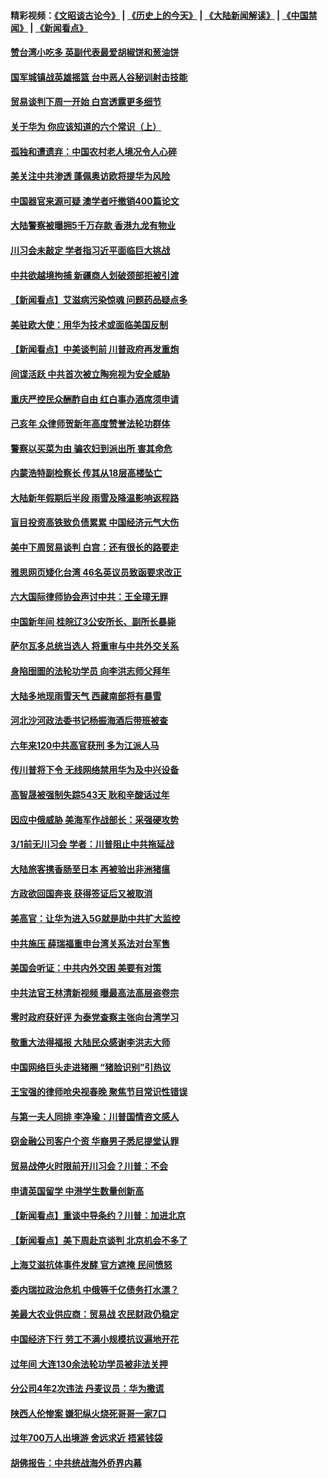 #### 精彩视频：[《文昭谈古论今》](http://45.32.25.56/wenzhao) | [《历史上的今天》](http://45.32.25.56/today-in-history) | [《大陆新闻解读》](http://45.32.25.56/ntdtv-comedy) | [《中国禁闻》](http://45.32.25.56/ntdtv-news) | [《新闻看点》](http://45.32.25.56/news-insight) 

 #### [赞台湾小吃多 英副代表最爱胡椒饼和葱油饼](../pages/nsc413/n11033540.md?t=02090331) 

#### [国军城镇战英雄摇篮 台中恶人谷秘训射击技能](../pages/nsc413/n11033523.md?t=02090331) 

#### [贸易谈判下周一开始 白宫透露更多细节](../pages/nsc413/n11033359.md?t=02090331) 


#### [关于华为 你应该知道的六个常识（上）](../pages/nsc413/n11032957.md?t=02090331) 

#### [孤独和遭遗弃：中国农村老人境况令人心碎](../pages/nsc413/n11033322.md?t=02090331) 

#### [美关注中共渗透 蓬佩奥访欧将提华为风险](../pages/nsc413/n11032871.md?t=02090331) 

#### [中国器官来源可疑 澳学者吁撤销400篇论文](../pages/nsc413/n11032256.md?t=02090331) 

#### [大陆警察被曝拥5千万存款 香港九龙有物业](../pages/nsc413/n11033135.md?t=02090331) 

#### [川习会未敲定 学者指习近平面临巨大挑战](../pages/nsc413/n11032752.md?t=02090331) 

#### [中共欲越境拘捕 新疆商人划破颈部拒被引渡](../pages/nsc413/n11032947.md?t=02090331) 

#### [【新闻看点】艾滋病污染惊魂 问题药品疑点多](../pages/nsc413/n11032809.md?t=02090331) 

#### [美驻欧大使：用华为技术或面临美国反制](../pages/nsc413/n11033036.md?t=02090331) 

#### [【新闻看点】中美谈判前 川普政府再发重炮](../pages/nsc413/n11032676.md?t=02090331) 

#### [间谍活跃 中共首次被立陶宛视为安全威胁](../pages/nsc413/n11032894.md?t=02090331) 

#### [重庆严控民众酬酢自由 红白事办酒席须申请](../pages/nsc413/n11032890.md?t=02090331) 

#### [己亥年 众律师贺新年高度赞誉法轮功群体](../pages/nsc413/n11031426.md?t=02090331) 

#### [警察以买菜为由 骗农妇到派出所 害其命危](../pages/nsc413/n11032835.md?t=02090331) 

#### [内蒙浩特副检察长 传其从18层高楼坠亡](../pages/nsc413/n11032731.md?t=02090331) 

#### [大陆新年假期后半段 雨雪及降温影响返程路](../pages/nsc413/n11032700.md?t=02090331) 

#### [盲目投资高铁致负债累累 中国经济元气大伤](../pages/nsc413/n11032528.md?t=02090331) 

#### [美中下周贸易谈判 白宫：还有很长的路要走](../pages/nsc413/n11032579.md?t=02090331) 

#### [雅思网页矮化台湾 46名英议员致函要求改正](../pages/nsc413/n11032619.md?t=02090331) 

#### [六大国际律师协会声讨中共：王全璋无罪](../pages/nsc413/n11032531.md?t=02090331) 

#### [中国新年间 桂皖辽3公安所长、副所长暴毙](../pages/nsc413/n11032348.md?t=02090331) 

#### [萨尔瓦多总统当选人 将重审与中共外交关系](../pages/nsc413/n11032507.md?t=02090331) 

#### [身陷囹圄的法轮功学员 向李洪志师父拜年](../pages/nsc413/n11030993.md?t=02090331) 

#### [大陆多地现雨雪天气 西藏南部将有暴雪](../pages/nsc413/n11031583.md?t=02090331) 

#### [河北沙河政法委书记杨振海酒后带班被查](../pages/nsc413/n11032391.md?t=02090331) 

#### [六年来120中共高官获刑 多为江派人马](../pages/nsc413/n11032295.md?t=02090331) 

#### [传川普将下令 无线网络禁用华为及中兴设备](../pages/nsc413/n11031804.md?t=02090331) 

#### [高智晟被强制失踪543天 耿和辛酸话过年](../pages/nsc413/n11032237.md?t=02090331) 

#### [因应中俄威胁 美海军作战部长：采强硬攻势](../pages/nsc413/n11032214.md?t=02090331) 

#### [3/1前无川习会 学者：川普阻止中共拖延战](../pages/nsc413/n11032087.md?t=02090331) 


#### [大陆旅客携香肠至日本 再被验出非洲猪瘟](../pages/nsc413/n11032030.md?t=02090331) 

#### [方政欲回国奔丧 获得签证后又被取消](../pages/nsc413/n11032063.md?t=02090331) 

#### [美高官：让华为进入5G就是助中共扩大监控](../pages/nsc413/n11031398.md?t=02090331) 

#### [中共施压 薛瑞福重申台湾关系法对台军售](../pages/nsc413/n11032007.md?t=02090331) 

#### [美国会听证：中共内外交困 美要有对策](../pages/nsc413/n11031364.md?t=02090331) 

#### [中共法官王林清新视频 曝最高法高层盗卷宗](../pages/nsc413/n11031755.md?t=02090331) 

#### [零时政府获好评 为泰党查察主张向台湾学习](../pages/nsc413/n11031794.md?t=02090331) 

#### [敬重大法得福报 大陆民众感谢李洪志大师](../pages/nsc413/n11028216.md?t=02090331) 

#### [中国网络巨头走进猪圈 “猪脸识别”引热议](../pages/nsc413/n11031421.md?t=02090331) 

#### [王宝强的律师呛央视春晚 聚焦节目常识性错误](../pages/nsc413/n11030984.md?t=02090331) 

#### [与第一夫人同排 李净瑜：川普国情咨文感人](../pages/nsc413/n11031127.md?t=02090331) 

#### [窃金融公司客户个资 华裔男子悉尼提堂认罪](../pages/nsc413/n11029672.md?t=02090331) 

#### [贸易战停火时限前开川习会？川普：不会](../pages/nsc413/n11031036.md?t=02090331) 

#### [申请英国留学 中港学生数量创新高](../pages/nsc413/n11031065.md?t=02090331) 

#### [【新闻看点】重谈中导条约？川普：加进北京](../pages/nsc413/n11031006.md?t=02090331) 

#### [【新闻看点】美下周赴京谈判 北京机会不多了](../pages/nsc413/n11030801.md?t=02090331) 

#### [上海艾滋抗体事件发酵 官方遮掩 民间愤怒](../pages/nsc413/n11029935.md?t=02090331) 

#### [委内瑞拉政治危机 中俄等千亿债务打水漂？](../pages/nsc413/n11030947.md?t=02090331) 

#### [美最大农业供应商：贸易战 农民财政仍稳定](../pages/nsc413/n11031011.md?t=02090331) 

#### [中国经济下行 劳工不满小规模抗议遍地开花](../pages/nsc413/n11030907.md?t=02090331) 

#### [过年间 大连130余法轮功学员被非法关押](../pages/nsc413/n11030794.md?t=02090331) 

#### [分公司4年2次违法 丹麦议员：华为撒谎](../pages/nsc413/n11030843.md?t=02090331) 

#### [陕西人伦惨案 嫌犯纵火烧死哥哥一家7口](../pages/nsc413/n11030779.md?t=02090331) 

#### [过年700万人出境游 舍远求近 捂紧钱袋](../pages/nsc413/n11030789.md?t=02090331) 

#### [胡佛报告：中共统战海外侨界内幕](../pages/nsc413/n11030735.md?t=02090331) 

